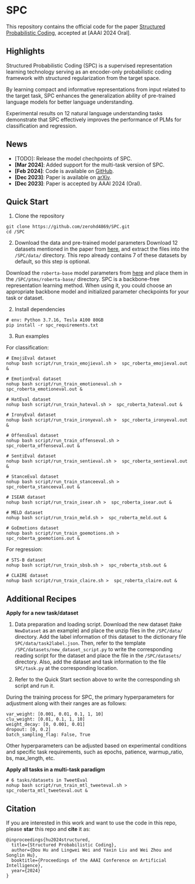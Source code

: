 # SPC

This repository contains the official code for the paper [Structured Probabilistic Coding](https://arxiv.org/abs/2312.13933), accepted at [AAAI 2024 Oral].

## Highlights

Structured Probabilistic Coding (SPC) is a supervised representation learning technology serving as an encoder-only probabilistic coding framework with structured regularization from the target space.

By learning compact and informative representations from input related to the target task, SPC enhances the generalization ability of pre-trained language models for better language understanding.

Experimental results on 12 natural language understanding tasks demonstrate that SPC effectively improves the performance of PLMs for classification and regression.

## News
- [TODO]: Release the model chechpoints of SPC.
- **[Mar 2024]**: Added support for the multi-task version of SPC.
- **[Feb 2024]**: Code is available on [GitHub](https://github.com/zerohd4869/SPC).
- **[Dec 2023]**: Paper is available on [arXiv](https://arxiv.org/abs/2312.13933).
- **[Dec 2023]**: Paper is accepted by AAAI 2024 (Oral).

## Quick Start

1. Clone the repository
```
git clone https://github.com/zerohd4869/SPC.git
cd /SPC
```

2. Download the data and pre-trained model parameters
Download 12 datasets mentioned in the paper from [here](https://drive.google.com/file/d/161eu3T7XS-DUl57pQUgtvYG6eGBwLM5H/view?usp=sharing), and extract the files into the `/SPC/data/` directory.
This repo already contains 7 of these datasets by default, so this step is optional.

Download the `roberta-base` model parameters from [here](https://huggingface.co/FacebookAI/roberta-base) and place them in the `/SPC/ptms/roberta-base/` directory.
SPC is a backbone-free representation learning method. When using it, you could choose an appropriate backbone model and initialized parameter checkpoints for your task or dataset.

2. Install dependencies
``` 
# env: Python 3.7.16, Tesla A100 80GB
pip install -r spc_requirements.txt
```

3. Run examples

For classification:
```
# EmojiEval dataset
nohup bash script/run_train_emojieval.sh >  spc_roberta_emojieval.out &

# EmotionEval dataset
nohup bash script/run_train_emotioneval.sh >  spc_roberta_emotioneval.out &

# HatEval dataset
nohup bash script/run_train_hateval.sh >  spc_roberta_hateval.out &

# IronyEval dataset
nohup bash script/run_train_ironyeval.sh >  spc_roberta_ironyeval.out &

# OffensEval dataset
nohup bash script/run_train_offenseval.sh >  spc_roberta_offenseval.out &

# SentiEval dataset
nohup bash script/run_train_sentieval.sh >  spc_roberta_sentieval.out &

# StanceEval dataset
nohup bash script/run_train_stanceeval.sh >  spc_roberta_stanceeval.out &

# ISEAR dataset
nohup bash script/run_train_isear.sh >  spc_roberta_isear.out &

# MELD dataset
nohup bash script/run_train_meld.sh >  spc_roberta_meld.out &

# GoEmotions dataset
nohup bash script/run_train_goemotions.sh >  spc_roberta_goemotions.out &
```

For regression:
```
# STS-B dataset
nohup bash script/run_train_sbsb.sh >  spc_roberta_stsb.out &

# CLAIRE dataset
nohup bash script/run_train_claire.sh >  spc_roberta_claire.out &
```

## Additional Recipes

**Apply for a new task/dataset**
1. Data preparation and loading script. Download the new dataset (take `NewDataset` as an example) and place the unzip files in the `/SPC/data/` directory. Add the label information of this dataset to the dictionary file `SPC/data/task2label.json`.
Then, refer to the template `/SPC/datasets/new_dataset_script.py` to write the corresponding reading script for the dataset and place the file in the `/SPC/datasets/` directory. Also, add the dataset and task information to the file `SPC/task.py` at the corresponding location.

2. Refer to the Quick Start section above to write the corresponding sh script and run it.

During the training process for SPC, the primary hyperparameters for adjustment along with their ranges are as follows:
```
var_weight: [0.001, 0.01, 0.1, 1, 10]
clu_weight: [0.01, 0.1, 1, 10]
weight_decay: [0, 0.001, 0.01]
dropout: [0, 0.2]
batch_sampling_flag: False, True
```
Other hyperparameters can be adjusted based on experimental conditions and specific task requirements, such as epochs, patience, warmup_ratio, bs, max_length, etc.


**Apply all tasks in a multi-task paradigm**

```
# 6 tasks/datasets in TweetEval
nohup bash script/run_train_mtl_tweeteval.sh >  spc_roberta_mtl_tweeteval.out &
```

## Citation

If you are interested in this work and want to use the code in this repo, please **star** this repo and **cite** it as:

```
@inproceedings{hu2024structured,
  title={Structured Probabilistic Coding},
  author={Dou Hu and Lingwei Wei and Yaxin Liu and Wei Zhou and Songlin Hu},
  booktitle={Proceedings of the AAAI Conference on Artificial Intelligence},
  year={2024}
}
```